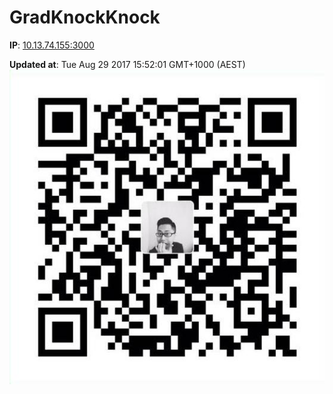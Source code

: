 # GradKnockKnock
__IP__: [10.13.74.155:3000](http://10.13.74.155:3000)

__Updated at__:
Tue Aug 29 2017 15:52:01 GMT+1000 (AEST)
![QR](public/QR.png)
